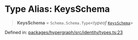 # Type Alias: KeysSchema

> **KeysSchema** = `Schema.Schema.Type`\<*typeof* [`KeysSchema`](../variables/KeysSchema.md)\>

Defined in: [packages/hypergraph/src/identity/types.ts:23](https://github.com/hashirpm/hypergraph/blob/ab4ea1cdb9430798142e0d735aac9d31c2cf0ae0/packages/hypergraph/src/identity/types.ts#L23)
